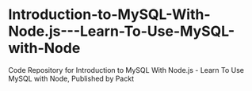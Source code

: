 # Introduction-to-MySQL-With-Node.js---Learn-To-Use-MySQL-with-Node
Code Repository for Introduction to MySQL With Node.js - Learn To Use MySQL with Node, Published by Packt
